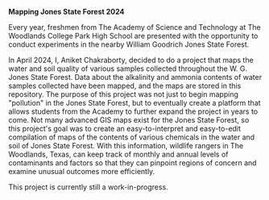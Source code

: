**Mapping Jones State Forest 2024**

Every year, freshmen from The Academy of Science and Technology at The Woodlands College Park High School are presented with the opportunity to conduct experiments in the nearby William Goodrich Jones State Forest.

In April 2024, I, Aniket Chakraborty, decided to do a project that maps the water and soil quality of various samples collected throughout the W. G. Jones State Forest. Data about the alkalinity and ammonia contents of water samples collected have been mapped, and the maps are stored in this repository. The purpose of this project was not just to begin mapping "pollution" in the Jones State Forest, but to eventually create a platform that allows students from the Academy to further expand the project in years to come. Not many advanced GIS maps exist for the Jones State Forest, so this project's goal was to create an easy-to-interpret and easy-to-edit compilation of maps of the contents of various chemicals in the water and soil of Jones State Forest. With this information, wildlife rangers in The Woodlands, Texas, can keep track of monthly and annual levels of contaminants and factors so that they can pinpoint regions of concern and examine unusual outcomes more efficiently.

This project is currently still a work-in-progress.
